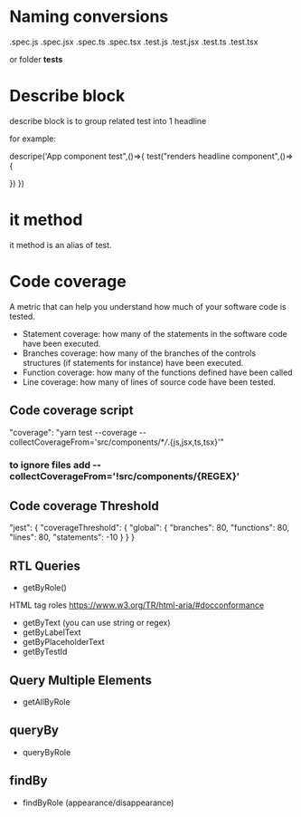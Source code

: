 # Naming conversions

.spec.js .spec.jsx .spec.ts .spec.tsx
.test.js .test.jsx .test.ts .test.tsx

or folder **tests**

# Describe block

describe block is to group related test into 1 headline

for example:

descripe('App component test",()=>{
test("renders headline component",()=>{

})
})

# it method

it method is an alias of test.

# Code coverage

A metric that can help you understand how much of your software code is tested.

- Statement coverage: how many of the statements in the software code have been executed.
- Branches coverage: how many of the branches of the controls structures (if statements for instance) have been executed.
- Function coverage: how many of the functions defined have been called
- Line coverage: how many of lines of source code have been tested.

## Code coverage script

"coverage": "yarn test --coverage --collectCoverageFrom='src/components/\*_/_.{js,jsx,ts,tsx}'"

### to ignore files add --collectCoverageFrom='!src/components/{REGEX}'

## Code coverage Threshold

"jest": {
"coverageThreshold": {
"global": {
"branches": 80,
"functions": 80,
"lines": 80,
"statements": -10
}
}
}

## RTL Queries

- getByRole()

HTML tag roles
https://www.w3.org/TR/html-aria/#docconformance

- getByText (you can use string or regex)
- getByLabelText
- getByPlaceholderText
- getByTestId

## Query Multiple Elements

- getAllByRole

## queryBy

- queryByRole

## findBy

- findByRole (appearance/disappearance)
